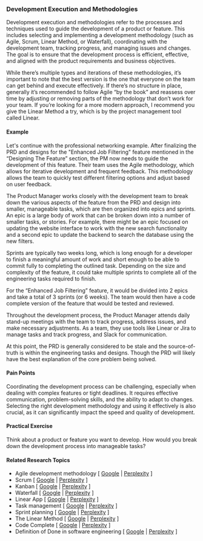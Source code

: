 ### Development Execution and Methodologies

Development execution and methodologies refer to the processes and techniques used to guide the development of a product or feature. This includes selecting and implementing a development methodology (such as Agile, Scrum, Linear Method, or Waterfall), coordinating with the development team, tracking progress, and managing issues and changes. The goal is to ensure that the development process is efficient, effective, and aligned with the product requirements and business objectives.

While there’s multiple types and iterations of these methodologies, it’s important to note that the best version is the one that everyone on the team can get behind and execute effectively. If there’s no structure in place, generally it’s recommended to follow Agile “by the book” and reassess over time by adjusting or removing parts of the methodology that don’t work for your team. If you’re looking for a more modern approach, I recommend you give the Linear Method a try, which is by the project management tool called Linear.

#### Example

Let's continue with the professional networking example. After finalizing the PRD and designs for the "Enhanced Job Filtering" feature mentioned in the “Designing The Feature” section, the PM now needs to guide the development of this feature. Their team uses the Agile methodology, which allows for iterative development and frequent feedback. This methodology allows the team to quickly test different filtering options and adjust based on user feedback.

The Product Manager works closely with the development team to break down the various aspects of the feature from the PRD and design into smaller, manageable tasks, which are then organized into epics and sprints. An epic is a large body of work that can be broken down into a number of smaller tasks, or stories. For example, there might be an epic focused on updating the website interface to work with the new search functionality and a second epic to update the backend to search the database using the new filters.

Sprints are typically two weeks long, which is long enough for a developer to finish a meaningful amount of work and short enough to be able to commit fully to completing the outlined task. Depending on the size and complexity of the feature, it could take multiple sprints to complete all of the engineering tasks required to finish.

For the “Enhanced Job Filtering” feature, it would be divided into 2 epics and take a total of 3 sprints (or 6 weeks). The team would then have a code complete version of the feature that would be tested and reviewed.

Throughout the development process, the Product Manager attends daily stand-up meetings with the team to track progress, address issues, and make necessary adjustments. As a team, they use tools like Linear or Jira to manage tasks and track progress, and Slack for communication.

At this point, the PRD is generally considered to be stale and the source-of-truth is within the engineering tasks and designs. Though the PRD will likely have the best explanation of the core problem being solved.

#### Pain Points

Coordinating the development process can be challenging, especially when dealing with complex features or tight deadlines. It requires effective communication, problem-solving skills, and the ability to adapt to changes. Selecting the right development methodology and using it effectively is also crucial, as it can significantly impact the speed and quality of development.

#### Practical Exercise

Think about a product or feature you want to develop. How would you break down the development process into manageable tasks?

#### Related Research Topics

- Agile development methodology [ [Google](https://www.google.com/search?q=Agile%20development%20methodology%20in%20product%20management) | [Perplexity](https://www.perplexity.ai/?q=Agile%20development%20methodology%20in%20product%20management) ]
- Scrum [ [Google](https://www.google.com/search?q=Scrum%20in%20product%20management) | [Perplexity](https://www.perplexity.ai/?q=Scrum%20in%20product%20management) ]
- Kanban [ [Google](https://www.google.com/search?q=Kanban%20in%20product%20management) | [Perplexity](https://www.perplexity.ai/?q=Kanban%20in%20product%20management) ]
- Waterfall [ [Google](https://www.google.com/search?q=Waterfall%20in%20product%20management) | [Perplexity](https://www.perplexity.ai/?q=Waterfall%20in%20product%20management) ]
- Linear App [ [Google](https://www.google.com/search?q=Linear%20App%20in%20product%20management) | [Perplexity](https://www.perplexity.ai/?q=Linear%20App%20in%20product%20management) ]
- Task management [ [Google](https://www.google.com/search?q=Task%20management%20in%20product%20management) | [Perplexity](https://www.perplexity.ai/?q=Task%20management%20in%20product%20management) ]
- Sprint planning [ [Google](https://www.google.com/search?q=Sprint%20planning%20in%20product%20management) | [Perplexity](https://www.perplexity.ai/?q=Sprint%20planning%20in%20product%20management) ]
- The Linear Method [ [Google](https://www.google.com/search?q=The%20Linear%20Method%20in%20product%20management) | [Perplexity](https://www.perplexity.ai/?q=The%20Linear%20Method%20in%20product%20management) ]
- Code Complete [ [Google](https://www.google.com/search?q=Code%20Complete%20in%20product%20management) | [Perplexity](https://www.perplexity.ai/?q=Code%20Complete%20in%20product%20management) ]
- Definition of Done in software engineering [ [Google](https://www.google.com/search?q=Definition%20of%20Done%20in%20software%20engineering%20in%20product%20management) | [Perplexity](https://www.perplexity.ai/?q=Definition%20of%20Done%20in%20software%20engineering%20in%20product%20management) ]


